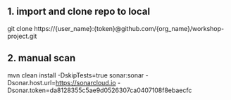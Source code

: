 



## 1. import and clone repo to local

 git clone https://{user_name}:{token}@github.com/{org_name}/workshop-project.git  
 
 
## 2. manual scan
 
mvn clean install -DskipTests=true sonar:sonar -Dsonar.host.url=https://sonarcloud.io  -Dsonar.token=da8128355c5ae9d0526307ca0407108f8ebaecfc
